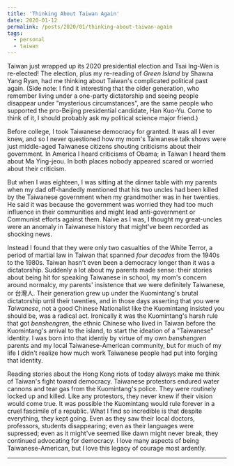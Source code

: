 ```yaml
---
title: 'Thinking About Taiwan Again'
date: 2020-01-12
permalink: /posts/2020/01/thinking-about-taiwan-again
tags:
  - personal
  - taiwan
---
```


Taiwan just wrapped up its 2020 presidential election and Tsai Ing-Wen is re-elected! The election, plus my re-reading of *Green Island* by Shawna Yang Ryan, had me thinking about Taiwan's complicated political past again. (Side note: I find it interesting that the older generation, who remember living under a one-party dictatorship and seeing people disappear under "mysterious circumstances", are the same people who supported the pro-Beijing presidential candidate, Han Kuo-Yu. Come to think of it, I should probably ask my political science major friend.)

Before college, I took Taiwanese democracy for granted. It was all I ever knew, and so I never questioned how my mom's Taiwanese talk shows were just middle-aged Taiwanese citizens shouting criticisms about their government. In America I heard criticisms of Obama; in Taiwan I heard them about Ma Ying-jeou. In both places nobody appeared scared or worried about their criticism.

But when I was eighteen, I was sitting at the dinner table with my parents when my dad off-handedly mentioned that his two uncles had been killed by the Taiwanese government when my grandmother was in her twenties. He said it was because the government was worried they had too much influence in their communities and might lead anti-government or Communist efforts against them. Naive as I was, I thought my great-uncles were an anomaly in Taiwanese history that might've been recorded as shocking news.

Instead I found that they were only two casualties of the White Terror, a period of martial law in Taiwan that spanned *four decades* from the 1940s to the 1980s. Taiwan hasn't even been a democracy longer than it was a dictatorship. Suddenly a lot about my parents made sense: their stories about being hit for speaking Taiwanese in school, my mom's concern around normalcy, my parents' insistence that we were definitely Taiwanese, or 台灣人. Their generation grew up under the Kuomintang's brutal dictatorship until their twenties, and in those days asserting that you were *Taiwanese*, not a good Chinese Nationalist like the Kuomintang insisted you should be, was a radical act. Ironically it was the Kuomintang's harsh rule that got *benshengren*, the ethnic Chinese who lived in Taiwan before the Kuomintang's arrival to the island, to start the ideation of a "Taiwanese" identity. I was born into that identiy by virtue of my own *benshengren* parents and my local Taiwanese-American community, but for much of my life I didn't realize how much work Taiwanese people had put into forging that identity.

Reading stories about the Hong Kong riots of today always make me think of Taiwan's fight toward democracy. Taiwanese protestors endured water cannons and tear gas from the Kuomintang's police. They were routinely locked up and killed. Like any protestors, they never knew if their vision would come true. It was possible the Kuomintang would rule forever in a cruel fascimile of a republic. What I find so incredible is that despite everything, they kept going. Even as they saw their local doctors, professors, students disappearing; even as their languages were supressed; even as it might've seemed like dawn might never break, they continued advocating for democracy. I love many aspects of being Taiwanese-American, but I love this legacy of courage most ardently.

---
